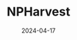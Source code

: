 ---  
layout: startup_page  
title: "NPHarvest"  
id: "npharvest.fi"  
permalink: "/npharvestnpharvest.fi04172024/"  
website: "https://www.npharvest.fi/en"  
funding_round: ""  
funding_amount: "€2.2M"  
investors: "Nordic Foodtech VC, Stephen Industries"  
about: "NPHarvest is an Aalto University spinout developing a nutrient catcher that recycles nutrients from wastewater, transforming them into fertilizer. This technology aims to reduce nutrient waste, lower costs for wastewater treatment facilities, and create a more sustainable fertilizer source. The company holds two patents pending and is preparing for commercial installations."  
markets: "Agtech, Water Technology, Sustainability, Life Science, Waste Management"  
hq: "Espoo, Uusimaa, Finland"  
founded_year: "2023"  
linkedin: "https://www.linkedin.com/company/npharvest"  
twitter: ""  
instagram: ""  
facebook: ""  
crunchbase: "https://www.crunchbase.com/organization/npharvest"  
pitchbook: ""  

date_display: "17-Apr-2024"  
date: "2024-04-17"

# SEO Optimization  
meta_title: "NPHarvest -  Funding (€2.2M)"  
meta_description: "NPHarvest, NPHarvest is an Aalto University spinout developing a nutrient catcher that recycles nutrients from wastewater, transforming them into fertilizer. Thi..."  
meta_keywords: "NPHarvest, Agtech, Water Technology, Sustainability, Life Science, Waste Management,  funding"  
canonical_url: "https://startup.projectstartups.com/npharvestnpharvest.fi04172024/"  
---